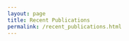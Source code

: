 ```yaml
---
layout: page
title: Recent Publications
permalink: /recent_publications.html
---
```



<script type="text/javascript">
{% include arxiv_feed_long.js %}
</script>